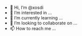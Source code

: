 - 👋 Hi, I’m @xosdi
- 👀 I’m interested in ...
- 🌱 I’m currently learning ...
- 💞️ I’m looking to collaborate on ...
- 📫 How to reach me ...

<!---
xosdi/xosdi is a ✨ special ✨ repository because its `README.md` (this file) appears on your GitHub profile.
You can click the Preview link to take a look at your changes.
--->
